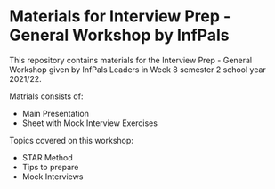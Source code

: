 # Materials for Interview Prep - General Workshop by InfPals

This repository contains materials for the Interview Prep - General Workshop given by InfPals Leaders in Week 8 semester 2 school year 2021/22.

Matrials consists of:
- Main Presentation 
- Sheet with Mock Interview Exercises

Topics covered on this workshop:
- STAR Method
- Tips to prepare
- Mock Interviews
